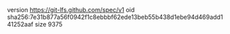 version https://git-lfs.github.com/spec/v1
oid sha256:7e31b877a56f0942f1c8ebbbf62ede13beb55b438d1ebe94d469add141252aaf
size 9375
